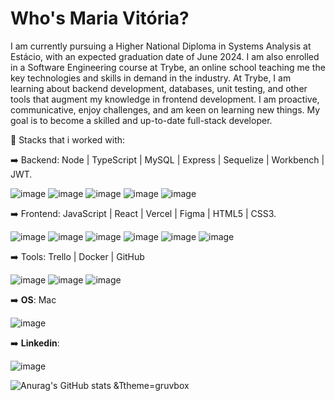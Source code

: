 # Who's Maria Vitória?

I am currently pursuing a Higher National Diploma in Systems Analysis at Estácio, with an expected graduation date of June 2024. I am also enrolled in a Software Engineering course at Trybe, an online school teaching me the key technologies and skills in demand in the industry. At Trybe, I am learning about backend development, databases, unit testing, and other tools that augment my knowledge in frontend development. I am proactive, communicative, enjoy challenges, and am keen on learning new things. My goal is to become a skilled and up-to-date full-stack developer.

📝 Stacks that i worked with:

➡️ Backend: Node | TypeScript | MySQL | Express | Sequelize | Workbench | JWT.

![image](https://img.shields.io/badge/TypeScript-007ACC?style=for-the-badge&logo=typescript&logoColor=white
) ![image](https://img.shields.io/badge/MySQL-005C84?style=for-the-badge&logo=mysql&logoColor=white) ![image](https://img.shields.io/badge/Express%20js-000000?style=for-the-badge&logo=express&logoColor=white) ![image](https://img.shields.io/badge/Sequelize-52B0E7?style=for-the-badge&logo=Sequelize&logoColor=white) ![image](https://img.shields.io/badge/JWT-000000?style=for-the-badge&logo=JSON%20web%20tokens&logoColor=white)

➡️ Frontend: JavaScript | React | Vercel | Figma | HTML5 | CSS3.

![image](https://img.shields.io/badge/JavaScript-323330?style=for-the-badge&logo=javascript&logoColor=F7DF1E) ![image](https://img.shields.io/badge/React-20232A?style=for-the-badge&logo=react&logoColor=61DAFB) ![image](https://img.shields.io/badge/Vercel-000000?style=for-the-badge&logo=vercel&logoColor=white) ![image](https://img.shields.io/badge/Figma-F24E1E?style=for-the-badge&logo=figma&logoColor=white) ![image](https://img.shields.io/badge/HTML5-E34F26?style=for-the-badge&logo=html5&logoColor=white) ![image](https://img.shields.io/badge/CSS3-1572B6?style=for-the-badge&logo=css3&logoColor=white)


➡️ Tools: Trello | Docker | GitHub

![image](https://img.shields.io/badge/Trello-0052CC?style=for-the-badge&logo=trello&logoColor=white) ![image](https://img.shields.io/badge/Docker-2CA5E0?style=for-the-badge&logo=docker&logoColor=white) ![image](https://img.shields.io/badge/GitHub-100000?style=for-the-badge&logo=github&logoColor=white)

➡️ <b>OS</b>: Mac 

![image](https://img.shields.io/badge/mac%20os-000000?style=for-the-badge&logo=apple&logoColor=white)

➡️ <b>Linkedin</b>:

![image](https://img.shields.io/badge/LinkedIn-0077B5?style=for-the-badge&logo=linkedin&logoColor=white)


![Anurag's GitHub stats &Ttheme=gruvbox](https://github-readme-stats.vercel.app/api?username=anuraghazra&show_icons=true)
